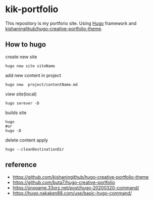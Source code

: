 # kik-portfolio

This repository is my portforio site. 
Using [Hugo](https://gohugo.io/) framework and [kishaningithub/hugo-creative-portfolio-theme](https://github.com/kishaningithub/hugo-creative-portfolio-theme).

## How to hugo

create new site

```
hugo new site siteName
```

add new content in project

```
hugo new  project/contentName.md
```

view site(local)

```
hugo serever -D
```

builds site

```
hugo 
#or
hugo -D
```



delete content apply

```
hugo --cleanDestinationDir

```




## reference

- https://github.com/kishaningithub/hugo-creative-portfolio-theme
- https://github.com/buta7/hugo-creative-portfolio
- https://snsgame.33orz.net/post/hugo-20200320-command/
- https://hugo.nakaken88.com/use/basic-hugo-command/
